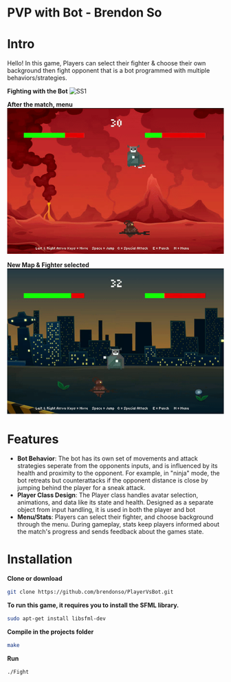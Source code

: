 # PVP with Bot - Brendon So

# Intro
Hello! In this game, Players can select their fighter & choose their own background then fight opponent that is a bot programmed with multiple behaviors/strategies. 

**Fighting with the Bot**
![SS1](resources/ss1.gif)

**After the match, menu**
![ss2](resources/ss2.gif)

**New Map & Fighter selected**
![ss3](resources/ss3.gif)

# Features
- **Bot Behavior**: The bot has its own set of movements and attack strategies seperate from the opponents inputs, and is influenced by its health and proximity to the opponent. For example, in "ninja" mode, the bot retreats but counterattacks if the opponent distance is close by jumping behind the player for a sneak attack.
- **Player Class Design**: The Player class handles avatar selection, animations, and data like its state and health. Designed as a separate object from input handling, it is used in both the player and bot
- **Menu/Stats**: Players can select their fighter, and choose background through the menu. During gameplay, stats keep players informed about the match's progress and sends feedback about the games state.

# Installation
**Clone or download**
```bash
git clone https://github.com/brendonso/PlayerVsBot.git
```
**To run this game, it requires you to install the SFML library.** 
```bash
sudo apt-get install libsfml-dev
```
**Compile in the projects folder**
```bash
make
```
**Run**
```bash
./Fight
```